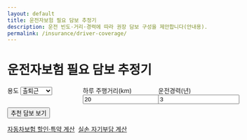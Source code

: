 ```yaml
---
layout: default
title: 운전자보험 필요 담보 추정기
description: 운전 빈도·거리·경력에 따라 권장 담보 구성을 제안합니다(안내용).
permalink: /insurance/driver-coverage/
---
```


# 운전자보험 필요 담보 추정기

<form id="drv" onsubmit="event.preventDefault();drvCalc();">
  <div style="display:grid;grid-template-columns:repeat(3,minmax(0,1fr));gap:12px">
    <label>용도 <select id="d_use"><option>출퇴근</option><option>업무</option><option>자유주행</option></select></label>
    <label>하루 주행거리(km) <input type="number" id="d_km" value="20"></label>
    <label>운전경력(년) <input type="number" id="d_years" value="3"></label>
  </div>
  <button class="btn" style="margin-top:8px">추천 담보 보기</button>
</form>

<div id="drv-out" class="result-box"></div>

<div class="btn-row" style="display:flex;gap:8px;flex-wrap:wrap;margin-top:14px">
  <a class="btn" href="/insurance/auto-discount/">자동차보험 할인·특약 계산</a>
  <a class="btn ghost" href="/insurance/health-copay/">실손 자기부담 계산</a>
</div>

<script>
function drvCalc(){
  const use = document.getElementById('d_use').value;
  const km = Number(document.getElementById('d_km').value)||0;
  const yrs = Number(document.getElementById('d_years').value)||0;
  let lvl = '보통';
  if (km>40 || use==='업무') lvl='높음';
  if (yrs<1) lvl='매우 높음';

  const packs = {
    '보통': ['벌금 2천만','형사합의 2억','변호사비용 3천'],
    '높음': ['벌금 3천만','형사합의 3억','변호사비용 5천','중대사고 특약'],
    '매우 높음': ['벌금 5천만','형사합의 5억','변호사비용 1억','중대사고/합의지원 특약']
  };
  const rec = packs[lvl];

  document.getElementById('drv-out').classList.add('show');
  document.getElementById('drv-out').innerHTML = `
    <div class="card p-3"><div class="title">권장 담보 구성(안내)</div>
      <ul>
        <li>위험수준: <strong>${lvl}</strong></li>
        ${rec.map(x=>`<li>${x}</li>`).join('')}
      </ul>
      <small class="muted">※ 실제 가입은 보험설계사/약관을 통해 확인하세요.</small>
    </div>`;
}
</script>

<script type="application/ld+json">
{
  "@context":"https://schema.org","@type":"BreadcrumbList",
  "itemListElement":[
    {"@type":"ListItem","position":1,"name":"보험 계산기 모음","item":"https://calculator.khaistory.com/insurance/"},
    {"@type":"ListItem","position":2,"name":"운전자보험 필요 담보 추정기","item":"https://calculator.khaistory.com/insurance/driver-coverage/"}
  ]
}
</script>
<script type="application/ld+json">
{
  "@context":"https://schema.org","@type":"FAQPage",
  "mainEntity":[
    {"@type":"Question","name":"추천 담보는 어떤 기준인가요?","acceptedAnswer":{"@type":"Answer","text":"용도/주행거리/운전경력으로 위험수준을 간단히 분류해 권장 담보를 제시합니다."}},
    {"@type":"Question","name":"보험 가입에 그대로 사용해도 되나요?","acceptedAnswer":{"@type":"Answer","text":"안내용이며 실제 가입은 설계사 상담과 약관 확인이 필요합니다."}}
  ]
}
</script>

